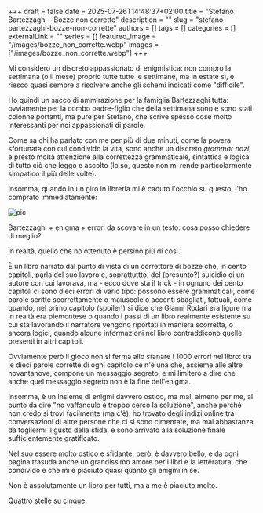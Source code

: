 +++ 
draft = false
date = 2025-07-26T14:48:37+02:00
title = "Stefano Bartezzaghi - Bozze non corrette"
description = ""
slug = "stefano-bartezzaghi-bozze-non-corrette"
authors = []
tags = []
categories = []
externalLink = ""
series = []
featured_image = "/images/bozze_non_corrette.webp"
images = ["/images/bozze_non_corrette.webp"]
+++

Mi considero un discreto appassionato di enigmistica: non compro la settimana (o il mese) proprio tutte tutte le settimane, ma in estate sì, e riesco quasi sempre a risolvere anche gli schemi indicati come "difficile".

Ho quindi un sacco di ammirazione per la famiglia Bartezzaghi tutta: ovviamente per la combo padre-figlio che della settimana sono e sono stati colonne portanti, ma pure per Stefano, che scrive spesso cose molto interessanti per noi appassionati di parole.

Come sa chi ha parlato con me per più di due minuti, come la povera sfortunata con cui condivido la vita, sono anche un discreto _grammar nazi_, e presto molta attenzione alla correttezza grammaticale, sintattica e logica di tutto ciò che leggo e ascolto (lo so, questo non mi rende particolarmente simpatico il più delle volte).

Insomma, quando in un giro in libreria mi è caduto l'occhio su questo, l'ho comprato immediatamente:

![pic]("/images/bozze_non_corrette.webp#center")

Bartezzaghi + enigma + errori da scovare in un testo: cosa posso chiedere di meglio?

In realtà, quello che ho ottenuto è persino più di così.

È un libro narrato dal punto di vista di un correttore di bozze che, in cento capitoli, parla del suo lavoro e, soprattuttto, del (presunto?) suicidio di un autore con cui lavorava, ma - ecco dove sta il trick - in ognuno dei cento capitoli ci sono dieci errori di vario tipo: possono essere grammaticali, come parole scritte scorrettamente o maiuscole o accenti sbagliati, fattuali, come quando, nel primo capitolo (spoiler!) si dice che Gianni Rodari era ligure ma in realtà era piemontese o quando i passi di un libro realmente esistente su cui sta lavorando il narratore vengono riportati in maniera scorretta, o ancora logici, quando alcune informazioni nel libro contraddicono quelle presenti in altri capitoli.

Ovviamente però il gioco non si ferma allo stanare i 1000 errori nel libro: tra le dieci parole corrette di ogni capitolo ce n'è una che, assieme alle altre novantanove, compone un messaggio segreto, e mi limiterò a dire che anche quel messaggio segreto non è la fine dell'enigma.

Insomma, è un insieme di enigmi davvero ostico, ma mai, almeno per me, al punto da dire "no vaffanculo è troppo cerco la soluzione", anche perché non credo si trovi facilmente (ma c'è): ho trovato degli indizi online tra conversazioni di altre persone che ci si sono cimentate, ma mai abbastanza da togliermi il gusto della sfida, e sono arrivato alla soluzione finale sufficientemente gratificato.

Nel suo essere molto ostico e sfidante, però, è davvero bello, e da ogni pagina trasuda anche un grandissimo amore per i libri e la letteratura, che condivido e che mi è piaciuto quasi quanto gli enigmi in sé.

Non è assolutamente un libro per tutti, ma a me è piaciuto molto.

Quattro stelle su cinque.